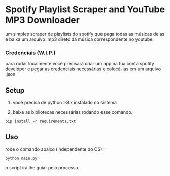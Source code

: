 # Spotify Playlist Scraper and YouTube MP3 Downloader

um simples scraper de playlists do spotify que pega todas as músicas delas e baixa um arquivo .mp3 direto da música correspondente no youtube.

### Credenciais (W.I.P.)
para rodar localmente você precisará criar um app na tua conta spotify developer e pegar as credenciais necessárias e colocá-las em um arquivo .json

## Setup

1. você precisa de python >3.x instalado no sistema

2. baixe as bibliotecas necessárias rodando esse comando.

```
pip install -r requirements.txt
```

## Uso
rode o comando abaixo (independente do OS):
```
python main.py
```
o script irá lhe guiar pelo processo.